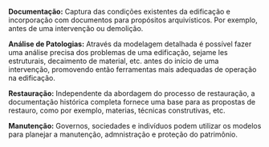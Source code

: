 **Documentação:** Captura das condições existentes da edificação e incorporação com documentos para propósitos arquivísticos. Por exemplo, antes de uma intervenção ou demolição.

**Análise de Patologias:** Através da modelagem detalhada é possível fazer uma análise precisa dos problemas de uma edificação, sejame les estruturais, decaimento de material, etc. antes do início de uma intervenção, promovendo então ferramentas mais adequadas de operação na edificação.

**Restauração:** Independente da abordagem do processo de restauração, a documentação histórica completa fornece uma base para as propostas de restauro, como por exemplo, materias, técnicas construtivas, etc.

**Manutenção:** Governos, sociedades e indivíduos podem utilizar os modelos para planejar a manutenção, admnistração e proteção do patrimônio.
